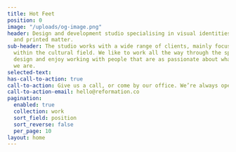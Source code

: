 ```yaml
---
title: Hot Feet
position: 0
image: "/uploads/og-image.png"
header: Design and development studio specialising in visual identities, websites
  and printed matter.
sub-header: The studio works with a wide range of clients, mainly focused on projects
  within the cultural field. We like to work all the way through the spectrum of graphic
  design and enjoy working with people that are as passionate about what they do as
  we are.
selected-text: 
has-call-to-action: true
call-to-action: Give us a call, or come by our office. We’re always open for a chat.
call-to-action-email: hello@reformation.co
pagination:
  enabled: true
  collection: work
  sort_field: position
  sort_reverse: false
  per_page: 10
layout: home
---
```


